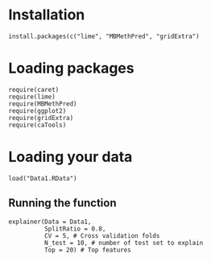 # Installation

``` r{}
install.packages(c("lime", "MBMethPred", "gridExtra")
```

# Loading packages
``` r{}
require(caret)
require(lime)
require(MBMethPred)
require(ggplot2)
require(gridExtra)
require(caTools)
```
# Loading your data
``` r{}
load("Data1.RData")
```
## Running the function
``` r{}
explainer(Data = Data1, 
          SplitRatio = 0.8, 
          CV = 5, # Cross validation folds
          N_test = 10, # number of test set to explain
          Top = 20) # Top features
```
